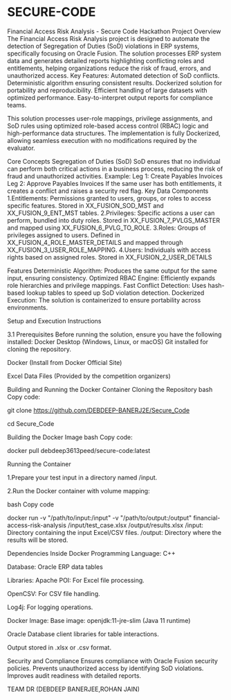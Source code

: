 # SECURE-CODE
Financial Access Risk Analysis - Secure Code Hackathon
 Project Overview
The Financial Access Risk Analysis project is designed to automate the detection of Segregation of Duties (SoD) violations in ERP systems, specifically focusing on Oracle Fusion. The solution processes ERP system data and generates detailed reports highlighting conflicting roles and entitlements, helping organizations reduce the risk of fraud, errors, and unauthorized access.
Key Features:
Automated detection of SoD conflicts.
Deterministic algorithm ensuring consistent results.
Dockerized solution for portability and reproducibility.
Efficient handling of large datasets with optimized performance.
Easy-to-interpret output reports for compliance teams.

This solution processes user-role mappings, privilege assignments, and SoD rules using optimized role-based access control (RBAC) logic and high-performance data structures. The implementation is fully Dockerized, allowing seamless execution with no modifications required by the evaluator.

Core Concepts
 Segregation of Duties (SoD)
SoD ensures that no individual can perform both critical actions in a business process, reducing the risk of fraud and unauthorized activities.
Example:
Leg 1: Create Payables Invoices
Leg 2: Approve Payables Invoices
If the same user has both entitlements, it creates a conflict and raises a security red flag.
 Key Data Components
1.Entitlements:
Permissions granted to users, groups, or roles to access specific features.
Stored in XX_FUSION_SOD_MST and XX_FUSION_9_ENT_MST tables.
2.Privileges:
Specific actions a user can perform, bundled into duty roles.
Stored in XX_FUSION_7_PVLGS_MASTER and mapped using XX_FUSION_6_PVLG_TO_ROLE.
3.Roles:
Groups of privileges assigned to users.
Defined in XX_FUSION_4_ROLE_MASTER_DETAILS and mapped through XX_FUSION_3_USER_ROLE_MAPPING.
4.Users:
Individuals with access rights based on assigned roles.
Stored in XX_FUSION_2_USER_DETAILS
                                                    

Features
Deterministic Algorithm: Produces the same output for the same input, ensuring consistency.
Optimized RBAC Engine: Efficiently expands role hierarchies and privilege mappings.
Fast Conflict Detection: Uses hash-based lookup tables to speed up SoD violation detection.
Dockerized Execution: The solution is containerized to ensure portability across environments.

Setup and Execution Instructions

3.1 Prerequisites
Before running the solution, ensure you have the following installed:
Docker Desktop (Windows, Linux, or macOS)
Git installed for cloning the repository.

Docker (Install from Docker Official Site)

Excel Data Files (Provided by the competition organizers)


Building and Running the Docker Container
Cloning the Repository
bash
Copy code:

git clone https://github.com/DEBDEEP-BANERJ2E/Secure_Code

cd Secure_Code

 Building the Docker Image
bash
Copy code:

docker pull debdeep3613peed/secure-code:latest

Running the Container

1.Prepare your test input in a directory named /input.

2.Run the Docker container with volume mapping:

bash
Copy code

docker run -v "/path/to/input:/input" -v "/path/to/output:/output" financial-access-risk-analysis /input/test_case.xlsx /output/results.xlsx
/input: Directory containing the input Excel/CSV files.
/output: Directory where the results will be stored.

 Dependencies
 Inside Docker
Programming Language: C++

Database: Oracle ERP data tables

Libraries: 
Apache POI: For Excel file processing.

OpenCSV: For CSV file handling.

Log4j: For logging operations.

Docker Image: 
Base image: openjdk:11-jre-slim (Java 11 runtime)

Oracle Database client libraries for table interactions.

Output stored in .xlsx or .csv format.


Security and Compliance
Ensures compliance with Oracle Fusion security policies.
Prevents unauthorized access by identifying SoD violations.
Improves audit readiness with detailed reports.



TEAM DR
(DEBDEEP BANERJEE,ROHAN JAIN)
